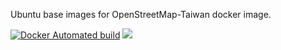 Ubuntu base images for OpenStreetMap-Taiwan docker image.

[![Docker Automated build](https://img.shields.io/docker/automated/osmtw/ubuntu.svg?maxAge=2592000)](https://hub.docker.com/r/osmtw/ubuntu/)
[![](https://images.microbadger.com/badges/image/osmtw/ubuntu.svg)](https://microbadger.com/images/osmtw/ubuntu)
